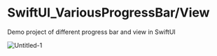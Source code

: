 # SwiftUI_VariousProgressBar/View
Demo project of different progress bar and view in SwiftUI

![Untitled-1](https://user-images.githubusercontent.com/10699484/159992552-972d814a-9e9e-453b-8f2b-108c7f82cd63.png)

